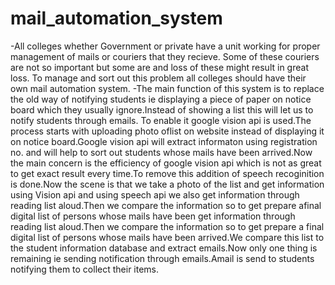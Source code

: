 # mail_automation_system
 -All colleges whether Government or private have a unit working for proper management of mails or couriers that they recieve. Some of these couriers are not so important but some are and loss of these might result in great loss. To manage and sort out this problem all colleges should have their own mail automation system.
 -The main function of this system is to replace the old way of notifying students ie displaying a piece of paper on notice board which they usually ignore.Instead of showing a list this will let us to notify students through emails. To enable it google vision api is used.The process starts with  uploading photo oflist on website instead of displaying it on notice board.Google vision api will extract informaton using registration no. and will help to sort out students whose mails have been arrived.Now the main concern is the efficiency of google vision api which is not as great to get exact result every time.To remove this addition of speech recoginition is done.Now the scene is that we take a photo of the list and get information using Vision api and using speech api we also get information through reading list aloud.Then we compare the information so to get prepare afinal digital list of persons whose mails have been get information through reading list aloud.Then we compare the information so to get prepare a
final digital list of persons whose mails have been arrived.We compare this list to the student information	database and extract emails.Now only one thing is remaining ie sending notification through emails.Amail is send to students notifying them to collect their items.
